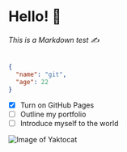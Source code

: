# Hello! 👋

###### This is a Markdown test ✍️

``` json
{
  "name": "git",
  "age": 22
}
```

- [x] Turn on GitHub Pages
- [ ] Outline my portfolio
- [ ] Introduce myself to the world

![Image of Yaktocat](https://octodex.github.com/images/yaktocat.png)
